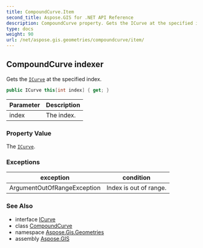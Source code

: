 ```yaml
---
title: CompoundCurve.Item
second_title: Aspose.GIS for .NET API Reference
description: CompoundCurve property. Gets the ICurve at the specified index
type: docs
weight: 90
url: /net/aspose.gis.geometries/compoundcurve/item/
---
```

## CompoundCurve indexer

Gets the [`ICurve`](../../icurve/) at the specified index.

```csharp
public ICurve this[int index] { get; }
```

| Parameter | Description |
| --- | --- |
| index | The index. |

### Property Value

The [`ICurve`](../../icurve/).

### Exceptions

| exception | condition |
| --- | --- |
| ArgumentOutOfRangeException | Index is out of range. |

### See Also

* interface [ICurve](../../icurve/)
* class [CompoundCurve](../)
* namespace [Aspose.Gis.Geometries](../../compoundcurve/)
* assembly [Aspose.GIS](../../../)


